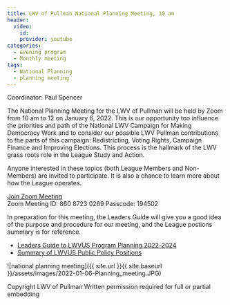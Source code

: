 ```yaml
---
title: LWV of Pullman National Planning Meeting, 10 am  
header:
  video:
    id:
    provider: youtube
categories:
  - evening program
  - Monthly meeting
tags:
  - National Planning
  - planning meeting
---
```


Coordinator: Paul Spencer

The National Planning Meeting for the LWV of Pullman will be held by Zoom from 10 am to 12 on January 6, 2022.  This is our opportunity too influence the priorities and path of the National LWV Campaign for Making Democracy Work and to consider our possible LWV Pullman contributions to the parts of this campaign:  Redistricting, Voting Rights, Campaign Finance and Improving Elections.  This process is the hallmark of the LWV grass roots role in the League Study and Action.

Anyone interested in these topics (both League Members and Non-Members) are invited to participate.  It is also a chance to learn more about how the League operates.

[Join Zoom Meeting](https://us02web.zoom.us/j/86087230269?pwd=U3JJQzZsU1JUWHFTelFRd2hYT3Exdz09)
<br/>
Zoom Meeting ID: 860 8723 0269  Passcode: 194502
<br/>

In preparation for this meeting, the Leaders Guide will give you a good idea of the purpose and procedure for our meeting, and the League postions summary is for reference.
* [Leaders Guide to LWVUS Program Planning 2022-2024](https://lwvpullman.org/assets/PDFs/program_planning_leaders_guide._2022-2024.pdf)
* [Summary of LWVUS Public Policy Positions](https://lwvpullman.org/assets/PDFs/2022-01-06-LWV_positions_in_brief_2016-2018.pdf)

![national planning meeting]({{ site.url }}{{ site.baseurl }}/assets/images/2022-01-06-Planning_meeting.JPG)


Copyright LWV of Pullman
Written permission required for full or partial embedding

<!---change the title to whatever you want the post to be titled
change the ID out to the end of the youtube link https://youtu.be/r61ARK4Qv9c -->
